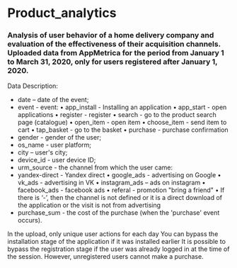 # Product_analytics
### Analysis of user behavior of a home delivery company and evaluation of the effectiveness of their acquisition channels. Uploaded data from AppMetrica for the period from January 1 to March 31, 2020, only for users registered after January 1, 2020.
Data Description:
- date – date of the event;
- event - event:
  • app_install - Installing an application
  • app_start - open applications
  • register - register
  • search - go to the product search page (catalogue)
  • open_item - open item
  • choose_item - send item to cart
  • tap_basket - go to the basket
  • purchase - purchase confirmation
- gender - gender of the user;
- os_name - user platform;
- city – user's city;
- device_id - user device ID;
- urm_source - the channel from which the user came:
- yandex-direct - Yandex direct
  • google_ads - advertising on Google
  • vk_ads - advertising in VK
  • instagram_ads – ads on instagram
  • facebook_ads - facebook ads
  • referal - promotion "bring a friend"
  • If there is ‘-’, then the channel is not defined or it is a direct download of the application or the visit is not from advertising
- purchase_sum - the cost of the purchase (when the 'purchase' event occurs).

In the upload, only unique user actions for each day
You can bypass the installation stage of the application if it was installed earlier
It is possible to bypass the registration stage if the user was already logged in at the time of the session. 
However, unregistered users cannot make a purchase.

